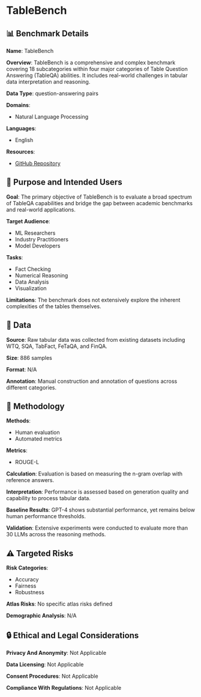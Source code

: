# TableBench

## 📊 Benchmark Details

**Name**: TableBench

**Overview**: TableBench is a comprehensive and complex benchmark covering 18 subcategories within four major categories of Table Question Answering (TableQA) abilities. It includes real-world challenges in tabular data interpretation and reasoning.

**Data Type**: question-answering pairs

**Domains**:
- Natural Language Processing

**Languages**:
- English

**Resources**:
- [GitHub Repository](https://github.com/TableBench/TableBench)

## 🎯 Purpose and Intended Users

**Goal**: The primary objective of TableBench is to evaluate a broad spectrum of TableQA capabilities and bridge the gap between academic benchmarks and real-world applications.

**Target Audience**:
- ML Researchers
- Industry Practitioners
- Model Developers

**Tasks**:
- Fact Checking
- Numerical Reasoning
- Data Analysis
- Visualization

**Limitations**: The benchmark does not extensively explore the inherent complexities of the tables themselves.

## 💾 Data

**Source**: Raw tabular data was collected from existing datasets including WTQ, SQA, TabFact, FeTaQA, and FinQA.

**Size**: 886 samples

**Format**: N/A

**Annotation**: Manual construction and annotation of questions across different categories.

## 🔬 Methodology

**Methods**:
- Human evaluation
- Automated metrics

**Metrics**:
- ROUGE-L

**Calculation**: Evaluation is based on measuring the n-gram overlap with reference answers.

**Interpretation**: Performance is assessed based on generation quality and capability to process tabular data.

**Baseline Results**: GPT-4 shows substantial performance, yet remains below human performance thresholds.

**Validation**: Extensive experiments were conducted to evaluate more than 30 LLMs across the reasoning methods.

## ⚠️ Targeted Risks

**Risk Categories**:
- Accuracy
- Fairness
- Robustness

**Atlas Risks**:
No specific atlas risks defined

**Demographic Analysis**: N/A

## 🔒 Ethical and Legal Considerations

**Privacy And Anonymity**: Not Applicable

**Data Licensing**: Not Applicable

**Consent Procedures**: Not Applicable

**Compliance With Regulations**: Not Applicable
